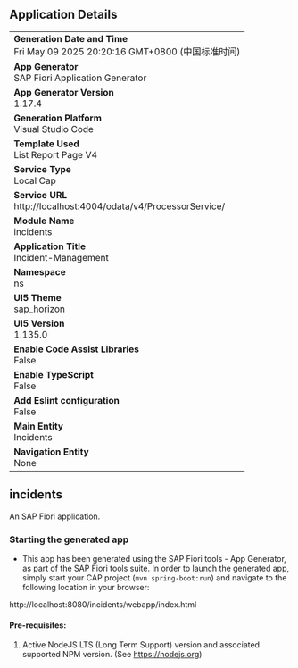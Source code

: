 ## Application Details
|               |
| ------------- |
|**Generation Date and Time**<br>Fri May 09 2025 20:20:16 GMT+0800 (中国标准时间)|
|**App Generator**<br>SAP Fiori Application Generator|
|**App Generator Version**<br>1.17.4|
|**Generation Platform**<br>Visual Studio Code|
|**Template Used**<br>List Report Page V4|
|**Service Type**<br>Local Cap|
|**Service URL**<br>http://localhost:4004/odata/v4/ProcessorService/|
|**Module Name**<br>incidents|
|**Application Title**<br>Incident-Management|
|**Namespace**<br>ns|
|**UI5 Theme**<br>sap_horizon|
|**UI5 Version**<br>1.135.0|
|**Enable Code Assist Libraries**<br>False|
|**Enable TypeScript**<br>False|
|**Add Eslint configuration**<br>False|
|**Main Entity**<br>Incidents|
|**Navigation Entity**<br>None|

## incidents

An SAP Fiori application.

### Starting the generated app

-   This app has been generated using the SAP Fiori tools - App Generator, as part of the SAP Fiori tools suite.  In order to launch the generated app, simply start your CAP project (```mvn spring-boot:run```) and navigate to the following location in your browser:

http://localhost:8080/incidents/webapp/index.html

#### Pre-requisites:

1. Active NodeJS LTS (Long Term Support) version and associated supported NPM version.  (See https://nodejs.org)


